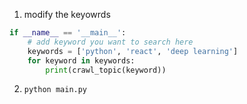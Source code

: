 1. modify the keyowrds

```python
if __name__ == '__main__':
    # add keyword you want to search here
    keywords = ['python', 'react', 'deep learning']
    for keyword in keywords:
        print(crawl_topic(keyword))
```

2. `python main.py`